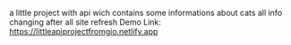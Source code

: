 a little project with api wich contains some informations about cats all info changing after all site refresh Demo Link:
https://littleapiprojectfromgio.netlify.app
